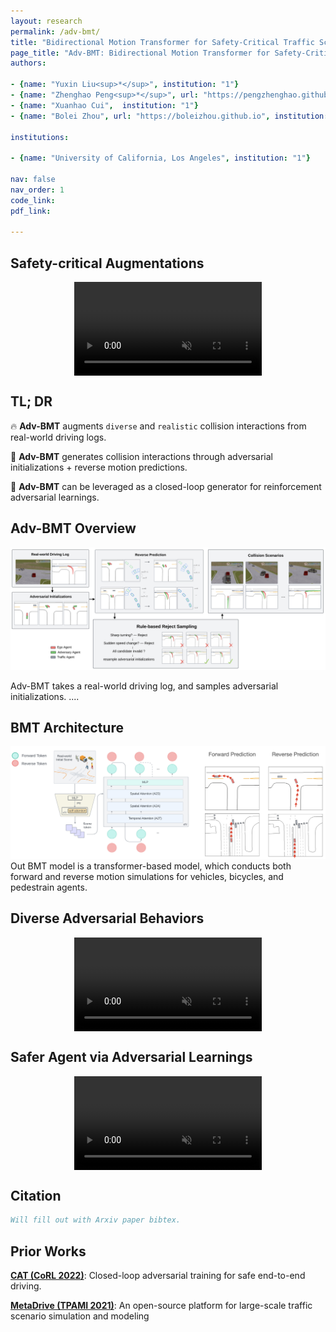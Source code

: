 ```yaml
---
layout: research
permalink: /adv-bmt/
title: "Bidirectional Motion Transformer for Safety-Critical Traffic Scenario Generation"
page_title: "Adv-BMT: Bidirectional Motion Transformer for Safety-Critical Traffic Scenario Generation"
authors:

- {name: "Yuxin Liu<sup>*</sup>", institution: "1"}
- {name: "Zhenghao Peng<sup>*</sup>", url: "https://pengzhenghao.github.io", institution: "1"}
- {name: "Xuanhao Cui",  institution: "1"}
- {name: "Bolei Zhou", url: "https://boleizhou.github.io", institution: "1"}

institutions:

- {name: "University of California, Los Angeles", institution: "1"}

nav: false
nav_order: 1
code_link: 
pdf_link: 

---
```




<style>
.video-container {
  position: relative;
  max-width: 80%; /* Adjust this value to control the maximum width of the video container */
  margin: 0px auto 0; /* Optional: center the video container horizontally */
}

.video-container video {
  display: block;
  margin: 0 auto;
  max-width: 100%;
  max-height: 100%;
}
</style>


## Safety-critical Augmentations
<div class="video-container">
  <video loop autoplay muted playsinline src="../assets/img/Adv-BMT/demo_1.mp4"></video>
</div>

<!--research-section-splitter-->


## TL; DR
:fire: **Adv-BMT** augments `diverse` and `realistic` collision interactions from real-world driving logs.

:star2: **Adv-BMT** generates collision interactions through adversarial initializations + reverse motion predictions.

:blue_car: **Adv-BMT** can be leveraged as a closed-loop generator for reinforcement adversarial learnings.

<!--research-section-splitter-->



## Adv-BMT Overview

<div class="img-container" style="width: 100%; margin: 0 auto;">
    <img src="../assets/img/Adv-BMT/Adv-BMT_teaser.png" class="my-image" alt="Image" />
</div>

Adv-BMT takes a real-world driving log, and samples adversarial initializations. ....

<!--research-section-splitter-->



## BMT Architecture

<div class="img-container" style="width: 100%; margin: 0 auto;">
    <img src="../assets/img/Adv-BMT/BMT.png" class="my-image" alt="Image" />
</div>
Out BMT model is a transformer-based model, which conducts both forward and reverse motion simulations for vehicles, bicycles, and pedestrain agents.  
<!--research-section-splitter-->


## Diverse Adversarial Behaviors
<div class="video-container">
  <video loop autoplay muted playsinline src="../assets/img/Adv-BMT/demo_2.mp4"></video>
</div>
<!--research-section-splitter-->

## Safer Agent via Adversarial Learnings
<div class="video-container">
  <video loop autoplay muted playsinline src="../assets/img/Adv-BMT/Safer_Agent_demo.mp4"></video>
</div>
<!--research-section-splitter-->



<!-- ## Experiment
Adv-BMT scenarios improves over RL agents trained from Waymo datasets in terms of image safety and driving completions.

<div class="img-container">
    <img src="../assets/img/Adv-BMT/exp_table.png" class="my-image" alt="Image" style="width: 100%; margin: 10 auto;" />
</div>

research-section-splitter -->




## Citation
```BibTeX
Will fill out with Arxiv paper bibtex.
```


<!--research-section-splitter-->

## Prior Works

**[CAT (CoRL 2022)](https://metadriverse.github.io/cat/)**:
Closed-loop adversarial training for safe end-to-end driving.

**[MetaDrive (TPAMI 2021)](https://metadriverse.github.io/metadrive/)**:
An open-source platform for large-scale traffic scenario simulation and modeling























